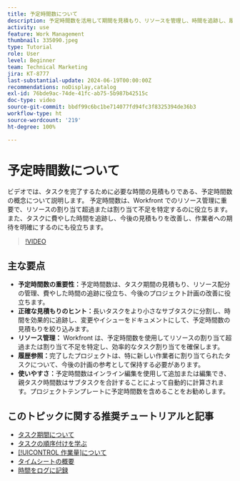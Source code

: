 ```yaml
---
title: 予定時間数について
description: 予定時間数を活用して期間を見積もり、リソースを管理し、時間を追跡し、履歴参照を利用し、割り当てを効率化することで、Workfront でのプロジェクト計画を最適化します。
activity: use
feature: Work Management
thumbnail: 335090.jpeg
type: Tutorial
role: User
level: Beginner
team: Technical Marketing
jira: KT-8777
last-substantial-update: 2024-06-19T00:00:00Z
recommendations: noDisplay,catalog
exl-id: 76bde9ac-74de-41fc-ab75-5b987b42515c
doc-type: video
source-git-commit: bbdf99c6bc1be714077fd94fc3f8325394de36b3
workflow-type: ht
source-wordcount: '219'
ht-degree: 100%

---
```


# 予定時間数について

ビデオでは、タスクを完了するために必要な時間の見積もりである、予定時間数の概念について説明します。
予定時間数は、Workfront でのリソース管理に重要で、リソースの割り当て超過または割り当て不足を特定するのに役立ちます。
また、タスクに費やした時間を追跡し、今後の見積もりを改善し、作業者への期待を明確にするのにも役立ちます。


>[!VIDEO](https://video.tv.adobe.com/v/335090/?quality=12&learn=on&enablevpops=1)


## 主な要点

* **予定時間数の重要性：**&#x200B;予定時間数は、タスク期間の見積もり、リソース配分の管理、費やした時間の追跡に役立ち、今後のプロジェクト計画の改善に役立ちます。
* **正確な見積もりのヒント：**&#x200B;長いタスクをより小さなサブタスクに分割し、時間を効果的に追跡し、変更やイシューをドキュメントにして、予定時間数の見積もりを絞り込みます。
* **リソース管理：** Workfront は、予定時間数を使用してリソースの割り当て超過または割り当て不足を特定し、効率的なタスク割り当てを確保します。
* **履歴参照：**&#x200B;完了したプロジェクトは、特に新しい作業者に割り当てられたタスクについて、今後の計画の参考として保持する必要があります。
* **使いやすさ：**&#x200B;予定時間数はインライン編集を使用して追加または編集でき、親タスク時間数はサブタスクを合計することによって自動的に計算されます。プロジェクトテンプレートに予定時間数を含めることをお勧めします。


## このトピックに関する推奨チュートリアルと記事

* [タスク期間について](/help/manage-work/tasks/understand-task-durations.md)
* [タスクの順序付けを学ぶ](/help/manage-work/tasks/learn-to-sequence-tasks.md)
* [[!UICONTROL 作業量]について](/help/manage-work/tasks/understand-work-effort.md)
* [タイムシートの概要](https://experienceleague.adobe.com/ja/docs/workfront/using/timesheets/details/timesheets-overview)
* [時間をログに記録](https://experienceleague.adobe.com/ja/docs/workfront/using/timesheets/create-and-manage-timesheets-in-adobe-workfront/log-time)

